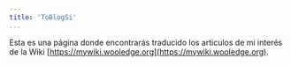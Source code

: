 ```yaml
---
title: 'ToBlogSi'
...
```


Esta es una página donde encontrarás traducido los articulos de mi interés de la Wiki [https://mywiki.wooledge.org](https://mywiki.wooledge.org).

